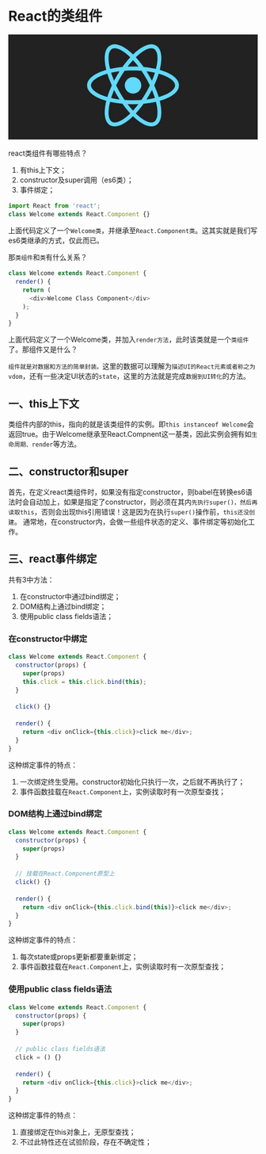 # React的类组件

![react图片](./images/react_class_component.jpg 'react class component')

react类组件有哪些特点？
1. 有this上下文；
2. constructor及super调用（es6类）；
3. 事件绑定；

```js
import React from 'react';
class Welcome extends React.Component {}
```
上面代码定义了一个`Welcome类`，并继承至`React.Component类`。这其实就是我们写es6类继承的方式，仅此而已。

那`类组件`和`类`有什么关系？

```js
class Welcome extends React.Component {
  render() {
    return (
      <div>Welcome Class Component</div>
    );
  }
}
```
上面代码定义了一个Welcome类，并加入`render方法`，此时该类就是一个`类组件`了。那组件又是什么？

`组件就是对数据和方法的简单封装。`这里的数据可以理解为`描述UI的React元素或者称之为vdom`，还有一些决定UI状态的`state`，这里的方法就是完成`数据到UI转化`的方法。

## 一、this上下文
类组件内部的this，指向的就是该类组件的实例。即`this instanceof Welcome`会返回true。由于Welcome继承至React.Compnent这一基类，因此实例会拥有如`生命周期、render`等方法。


## 二、constructor和super
首先，在定义react类组件时，如果没有指定constructor，则babel在转换es6语法时会自动加上，如果是指定了constructor，则必须在其内`先执行super()，然后再读取this`，否则会出现this引用错误！这是因为在执行`super()`操作前，`this还没创建`。
通常地，在constructor内，会做一些组件状态的定义、事件绑定等初始化工作。

## 三、react事件绑定
共有3中方法：
1. 在constructor中通过bind绑定；
2. DOM结构上通过bind绑定；
3. 使用public class fields语法；


### 在constructor中绑定
```js
class Welcome extends React.Component {
  constructor(props) {
    super(props)
    this.click = this.click.bind(this);
  }

  click() {}

  render() {
    return <div onClick={this.click}>click me</div>;
  }
}
```
这种绑定事件的特点：
1. 一次绑定终生受用。constructor初始化只执行一次，之后就不再执行了；
2. 事件函数挂载在`React.Component`上，实例读取时有一次原型查找；


### DOM结构上通过bind绑定
```js
class Welcome extends React.Component {
  constructor(props) {
    super(props)
  }

  // 挂载在React.Component原型上
  click() {}

  render() {
    return <div onClick={this.click.bind(this)}>click me</div>;
  }
}
```
这种绑定事件的特点：
1. 每次state或props更新都要重新绑定；
2. 事件函数挂载在`React.Component`上，实例读取时有一次原型查找；


### 使用public class fields语法
```js
class Welcome extends React.Component {
  constructor(props) {
    super(props)
  }

  // public class fields语法
  click = () {}

  render() {
    return <div onClick={this.click}>click me</div>;
  }
}
```
这种绑定事件的特点：
1. 直接绑定在this对象上，无原型查找；
2. 不过此特性还在试验阶段，存在不确定性；



